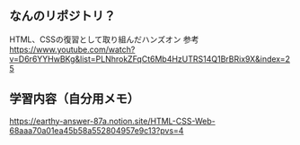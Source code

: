 ## なんのリポジトリ？
HTML、CSSの復習として取り組んだハンズオン
参考<https://www.youtube.com/watch?v=D6r6YYHwBKg&list=PLNhrokZFqCt6Mb4HzUTRS14Q1BrBRix9X&index=25>

## 学習内容（自分用メモ）
<https://earthy-answer-87a.notion.site/HTML-CSS-Web-68aaa70a01ea45b58a552804957e9c13?pvs=4>
